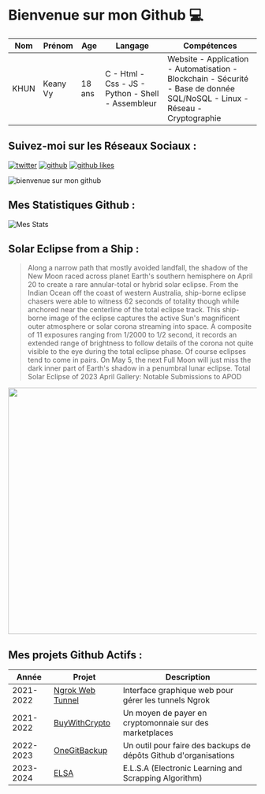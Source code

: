 # Bienvenue sur mon Github 💻
| Nom | Prénom | Age | Langage | Compétences |
|---  |---     |---  |---      |---
| KHUN | Keany Vy | 18 ans | C - Html - Css - JS - Python - Shell - Assembleur | Website - Application - Automatisation - Blockchain - Sécurité - Base de donnée SQL/NoSQL - Linux - Réseau - Cryptographie |

## Suivez-moi sur les Réseaux Sociaux :
[![twitter](https://img.shields.io/twitter/follow/thisiskeanyvy?style=social)](https://twitter.com/thisiskeanyvy)
[![github](https://img.shields.io/github/followers/thisiskeanyvy?style=social)](https://github.com/thisiskeanyvy?tab=followers)
[![github likes](https://img.shields.io/github/stars/thisiskeanyvy?style=social)](https://github.com/thisiskeanyvy)

![bienvenue sur mon github](https://thisiskeanyvy-hosting.pages.dev/banner.gif)

## Mes Statistiques Github :
![Mes Stats](https://github-readme-stats.vercel.app/api?username=thisiskeanyvy&show_icons=true&theme=radical)

## Solar Eclipse from a Ship :

> Along a narrow path that mostly avoided landfall, the shadow of the New Moon raced across planet Earth's southern hemisphere on April 20 to create a rare annular-total or hybrid solar eclipse. From the Indian Ocean off the coast of western Australia, ship-borne eclipse chasers were able to witness 62 seconds of totality though while anchored near the centerline of the total eclipse track. This ship-borne image of the eclipse captures the active Sun's magnificent outer atmosphere or solar corona streaming into space. A composite of 11 exposures ranging from 1/2000 to 1/2 second, it records an extended range of brightness to follow details of the corona not quite visible to the eye during the total eclipse phase. Of course eclipses tend to come in pairs. On May 5, the next Full Moon will just miss the dark inner part of Earth's shadow in a penumbral lunar eclipse.   Total Solar Eclipse of 2023 April Gallery: Notable Submissions to APOD

<img src='https://apod.nasa.gov/apod/image/2304/TSE2023-Comp48-2a1024.jpg' width="800" height="500"/>

## Mes projets Github Actifs :
| Année | Projet | Description |
|---   |---     |---          |
| 2021-2022 | [Ngrok Web Tunnel](https://github.com/thisiskeanyvy/ngrok-web-manager) | Interface graphique web pour gérer les tunnels Ngrok |
| 2021-2022 | [BuyWithCrypto](https://github.com/BuyWithCrypto) | Un moyen de payer en cryptomonnaie sur des marketplaces |
| 2022-2023 | [OneGitBackup](https://github.com/BuyWithCrypto/OneGitBackup) | Un outil pour faire des backups de dépôts Github d'organisations |
| 2023-2024 | [ELSA](https://github.com/thisiskeanyvy/ELSA) | E.L.S.A (Electronic Learning and Scrapping Algorithm) |